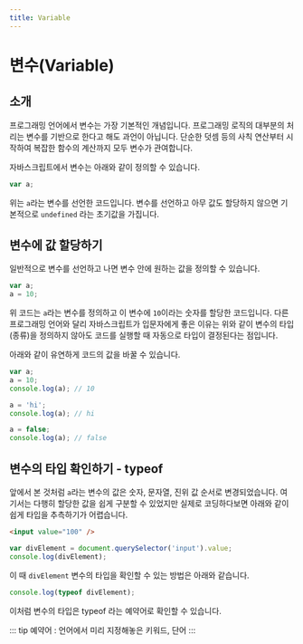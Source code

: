 ```yaml
---
title: Variable
---
```


# 변수(Variable)

## 소개

프로그래밍 언어에서 변수는 가장 기본적인 개념입니다. 프로그래밍 로직의 대부분의 처리는 변수를 기반으로 한다고 해도 과언이 아닙니다. 단순한 덧셈 등의 사칙 연산부터 시작하여 복잡한 함수의 계산까지 모두 변수가 관여합니다.

자바스크립트에서 변수는 아래와 같이 정의할 수 있습니다.

```js
var a;
```

위는 `a`라는 변수를 선언한 코드입니다. 변수를 선언하고 아무 값도 할당하지 않으면 기본적으로 `undefined` 라는 초기값을 가집니다.

## 변수에 값 할당하기

일반적으로 변수를 선언하고 나면 변수 안에 원하는 값을 정의할 수 있습니다.

```js
var a;
a = 10;
```

위 코드는 `a`라는 변수를 정의하고 이 변수에 `10`이라는 숫자를 할당한 코드입니다. 다른 프로그래밍 언어와 달리 자바스크립트가 입문자에게 좋은 이유는 위와 같이 변수의 타입(종류)을 정의하지 않아도 코드를 실행할 때 자동으로 타입이 결정된다는 점입니다.

아래와 같이 유연하게 코드의 값을 바꿀 수 있습니다.

```js
var a;
a = 10;
console.log(a); // 10

a = 'hi';
console.log(a); // hi

a = false;
console.log(a); // false
```

## 변수의 타입 확인하기 - typeof

앞에서 본 것처럼 `a`라는 변수의 값은 숫자, 문자열, 진위 값 순서로 변경되었습니다. 여기서는 다행히 할당한 값을 쉽게 구분할 수 있었지만 실제로 코딩하다보면 아래와 같이 쉽게 타입을 추측하기가 어렵습니다.

```html
<input value="100" />
```

```js
var divElement = document.querySelector('input').value;
console.log(divElement);
```

이 때 `divElement` 변수의 타입을 확인할 수 있는 방법은 아래와 같습니다.

```js
console.log(typeof divElement);
```

이처럼 변수의 타입은 typeof 라는 예약어로 확인할 수 있습니다.

::: tip
예약어 : 언어에서 미리 지정해놓은 키워드, 단어
:::
